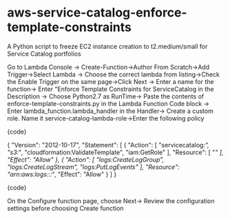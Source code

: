 # aws-service-catalog-enforce-template-constraints
A Python script to freeze EC2 instance creation to t2.medium/small for Service Catalog portfolios

Go to Lambda Console -> Create-Function->Author From Scratch->Add Trigger->Select Lambda -> Choose the correct lambda from listing->Check the Enable Trigger on the same page->Click Next -> Enter a name for the function-> Enter "Enforce Template Constraints for ServiceCatalog in the Description -> Choose Python2.7 as RunTime-> Paste the contents of enforce-template-constraints.py in the Lambda Function Code block -> Enter lambda_function.lambda_handler in the Handler-> Create a custom role. Name it service-catalog-lambda-role->Enter the following policy 

{code}

{
    "Version": "2012-10-17",
    "Statement": [
        {
            "Action": [
                "servicecatalog:*",
                "s3:*",
                "cloudformation:ValidateTemplate",
                "iam:GetRole"
            ],
            "Resource": [
                "*"
            ],
            "Effect": "Allow"
        },
        {
            "Action": [
                "logs:CreateLogGroup",
                "logs:CreateLogStream",
                "logs:PutLogEvents"
            ],
            "Resource": "arn:aws:logs:*:*:*",
            "Effect": "Allow"
        }
    ]
}

{code}

On the Configure function page, choose Next-> Review the configuration settings before choosing Create function



